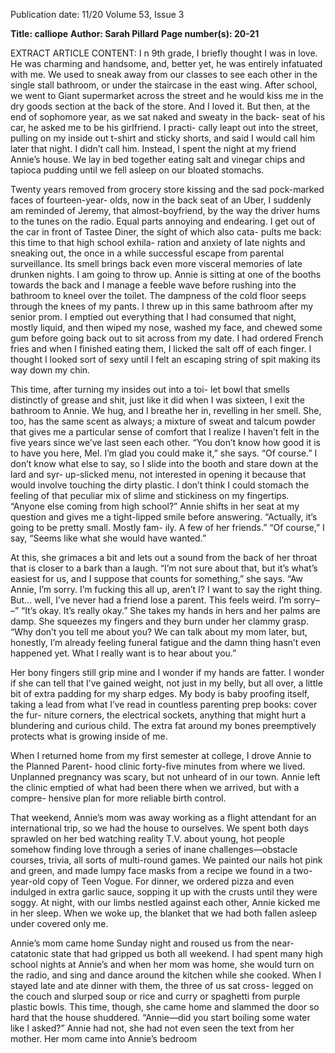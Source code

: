 Publication date: 11/20
Volume 53, Issue 3

**Title: calliope**
**Author: Sarah Pillard**
**Page number(s): 20-21**

EXTRACT ARTICLE CONTENT:
I
n 9th grade, I briefly thought I was in love. He was 
charming and handsome, and, better yet, he was 
entirely infatuated with me. We used to sneak away 
from our classes to see each other in the single stall 
bathroom, or under the staircase in the east wing. After 
school, we went to Giant supermarket across the street 
and he would kiss me in the dry goods section at the 
back of the store. And I loved it. But then, at the end of 
sophomore year, as we sat naked and sweaty in the back-
seat of his car, he asked me to be his girlfriend. I practi-
cally leapt out into the street, pulling on my inside out 
t-shirt and sticky shorts, and said I would call him later 
that night. I didn’t call him. Instead, I spent the night at 
my friend Annie’s house. We lay in bed together eating 
salt and vinegar chips and tapioca pudding until we fell 
asleep on our bloated stomachs. 

Twenty years removed from grocery store kissing 
and the sad pock-marked faces of fourteen-year-
olds, now in the back seat of an Uber, I suddenly am 
reminded of Jeremy, that almost-boyfriend, by the 
way the driver hums to the tunes on the radio. Equal 
parts annoying and endearing. I get out of the car in 
front of Tastee Diner, the sight of which also cata-
pults me back: this time to that high school exhila-
ration and anxiety of late nights and sneaking out, 
the once in a while successful escape from parental 
surveillance. Its smell brings back even more visceral 
memories of late drunken nights. I am going to throw 
up. Annie is sitting at one of the booths towards the 
back and I manage a feeble wave before rushing into 
the bathroom to kneel over the toilet. The dampness 
of the cold floor seeps through the knees of my pants. 
I threw up in this same bathroom after my senior 
prom. I emptied out everything that I had consumed 
that night, mostly liquid, and then wiped my nose, 
washed my face, and chewed some gum before going 
back out to sit across from my date. I had ordered 
French fries and when I finished eating them, I licked 
the salt off of each finger. I thought I looked sort of 
sexy until I felt an escaping string of spit making its 
way down my chin. 

This time, after turning my insides out into a toi-
let bowl that smells distinctly of grease and shit, just 
like it did when I was sixteen, I exit the bathroom 
to Annie. We hug, and I breathe her in, revelling in 
her smell. She, too, has the same scent as always; a 
mixture of sweat and talcum powder that gives me a 
particular sense of comfort that I realize I haven’t felt 
in the five years since we’ve last seen each other. 
“You don’t know how good it is to have you here, 
Mel. I’m glad you could make it,” she says. 
“Of course.” I don’t know what else to say, so I slide 
into the booth and stare down at the lard and syr-
up-slicked menu, not interested in opening it because 
that would involve touching the dirty plastic. I don’t 
think I could stomach the feeling of that peculiar mix 
of slime and stickiness on my fingertips.
“Anyone else coming from high school?” 
Annie shifts in her seat at my question and gives 
me a tight-lipped smile before answering. 
“Actually, it’s going to be pretty small. Mostly fam-
ily. A few of her friends.” 
“Of course,” I say, “Seems like what she would 
have wanted.” 

At this, she grimaces a bit and lets out a sound from 
the back of her throat that is closer to a bark than a 
laugh. 
“I’m not sure about that, but it’s what’s easiest for 
us, and I suppose that counts for something,” she says. 
“Aw Annie, I’m sorry. I’m fucking this all up, aren’t 
I? I want to say the right thing. But… well, I’ve never 
had a friend lose a parent. This feels weird. I’m sorry–
–” 
“It’s okay. It’s really okay.” 
She takes my hands in hers and her palms are 
damp. She squeezes my fingers and they burn under 
her clammy grasp. “Why don’t you tell me about you? 
We can talk about my mom later, but, honestly, I’m 
already feeling funeral fatigue and the damn thing 
hasn’t even happened yet. What I really want is to 
hear about you.” 

Her bony fingers still grip mine and I wonder if 
my hands are fatter. I wonder if she can tell that I’ve 
gained weight, not just in my belly, but all over, a 
little bit of extra padding for my sharp edges. My body 
is baby proofing itself, taking a lead from what I’ve 
read in countless parenting prep books: cover the fur-
niture corners, the electrical sockets, anything that 
might hurt a blundering and curious child. The extra 
fat around my bones preemptively protects what is 
growing inside of me. 

When I returned home from my first semester 
at college, I drove Annie to the Planned Parent-
hood clinic forty-five minutes from where we lived. 
Unplanned pregnancy was scary, but not unheard of 
in our town. Annie left the clinic emptied of what 
had been there when we arrived, but with a compre-
hensive plan for more reliable birth control. 

That weekend, Annie’s mom was away working as 
a flight attendant for an international trip, so we had 
the house to ourselves. We spent both days sprawled 
on her bed watching reality T.V. about young, hot 
people somehow finding love through a series of 
inane challenges––obstacle courses, trivia, all sorts 
of multi-round games. We painted our nails hot pink 
and green, and made lumpy face masks from a recipe 
we found in a two-year-old copy of Teen Vogue. For 
dinner, we ordered pizza and even indulged in extra 
garlic sauce, sopping it up with the crusts until they 
were soggy. At night, with our limbs nestled against 
each other, Annie kicked me in her sleep. When we 
woke up, the blanket that we had both fallen asleep 
under covered only me. 

Annie’s mom came home Sunday night and roused 
us from the near-catatonic state that had gripped us 
both all weekend. I had spent many high school 
nights at Annie’s and when her mom was home, she 
would turn on the radio, and sing and dance around 
the kitchen while she cooked. When I stayed late 
and ate dinner with them, the three of us sat cross-
legged on the couch and slurped soup or rice and 
curry or spaghetti from purple plastic bowls. This 
time, though, she came home and slammed the door 
so hard that the house shuddered. 
“Annie––did you start boiling some water like I 
asked?” 
Annie had not, she had not even seen the text from 
her mother. Her mom came into Annie’s bedroom